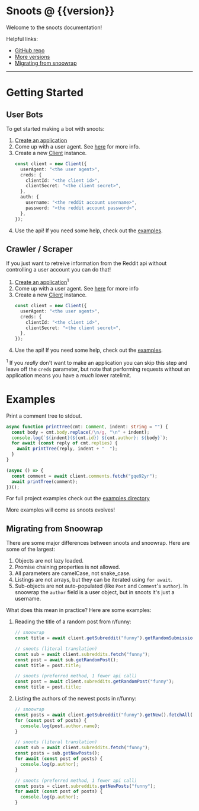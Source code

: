 <!-- This README will become the documentation home page. -->

# Snoots @ {{version}}

Welcome to the snoots documentation!

Helpful links:

- [GitHub repo](https://github.com/thislooksfun/snoots)
- [More versions](https://thislooks.fun/snoots/docs)
- [Migrating from snoowrap](#migrating-from-snoowrap)

---

# Getting Started

## User Bots

To get started making a bot with snoots:

1. [Create an application][creds]
1. Come up with a user agent. See [here][ua] for more info.
1. Create a new [Client][cd] instance.
   ```ts
   const client = new Client({
     userAgent: "<the user agent>",
     creds: {
       clientId: "<the client id>",
       clientSecret: "<the client secret>",
     },
     auth: {
       username: "<the reddit account username>",
       password: "<the reddit account password>",
     },
   });
   ```
1. Use the api! If you need some help, check out the [examples](#examples).

## Crawler / Scraper

If you just want to retreive information from the Reddit api without controlling
a user account you can do that!

1. [Create an application][creds]<sup>1</sup>
1. Come up with a user agent. See [here][ua] for more info
1. Create a new [Client][cd] instance.
   ```ts
   const client = new Client({
     userAgent: "<the user agent>",
     creds: {
       clientId: "<the client id>",
       clientSecret: "<the client secret>",
     },
   });
   ```
1. Use the api! If you need some help, check out the [examples](#examples).

<sup>1</sup> If you _really_ don't want to make an application you can skip this
step and leave off the `creds` parameter, but note that performing requests
without an application means you have a _much_ lower ratelimit.

# Examples

Print a comment tree to stdout.

```ts
async function printTree(cmt: Comment, indent: string = "") {
  const body = cmt.body.replace(/\n/g, "\n" + indent);
  console.log(`${indent}(${cmt.id}) ${cmt.author}: ${body}`);
  for await (const reply of cmt.replies) {
    await printTree(reply, indent + "  ");
  }
}

(async () => {
  const comment = await client.comments.fetch("gqe92yr");
  await printTree(comment);
})();
```

For full project examples check out the [examples directory][exdir]

More examples will come as snoots evolves!

## Migrating from Snoowrap

There are some major differences between snoots and snoowrap. Here are some of
the largest:

1. Objects are not lazy loaded.
1. Promise chaining properties is not allowed.
1. All parameters are camelCase, not snake_case.
1. Listings are not arrays, but they can be iterated using `for await`.
1. Sub-objects are not auto-populated (like `Post` and `Comment`'s `author`). In
   snoowrap the `author` field is a user object, but in snoots it's just a
   username.

What does this mean in practice? Here are some examples:

1. Reading the title of a random post from r/funny:

   ```ts
   // snoowrap
   const title = await client.getSubreddit("funny").getRandomSubmission().title;

   // snoots (literal translation)
   const sub = await client.subreddits.fetch("funny");
   const post = await sub.getRandomPost();
   const title = post.title;

   // snoots (preferred method, 1 fewer api call)
   const post = await client.subreddits.getRandomPost("funny");
   const title = post.title;
   ```

1. Listing the authors of the newest posts in r/funny:

   ```ts
   // snoowrap
   const posts = await client.getSubreddit("funny").getNew().fetchAll();
   for (const post of posts) {
     console.log(post.author.name);
   }

   // snoots (literal translation)
   const sub = await client.subreddits.fetch("funny");
   const posts = sub.getNewPosts();
   for await (const post of posts) {
     console.log(p.author);
   }

   // snoots (preferred method, 1 fewer api call)
   const posts = client.subreddits.getNewPosts("funny");
   for await (const post of posts) {
     console.log(p.author);
   }
   ```

<!-- Links -->

[cd]: ./classes/Client.html
[ua]: ./interfaces/ClientOptions.html#userAgent
[creds]: ./interfaces/Credentials.html
[exdir]: https://github.com/thislooksfun/snoots/blob/master/examples
